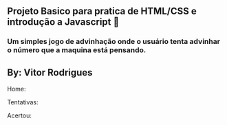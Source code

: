 ## Projeto Basico para pratica de HTML/CSS e introdução a Javascript 🚀

### Um simples jogo de advinhação onde o usuário tenta advinhar o número que a maquina está pensando.

## By: Vitor Rodrigues

Home:


Tentativas:


Acertou: